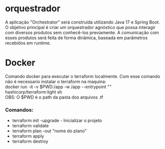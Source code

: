 # orquestrador
A aplicação "Orchestrator" será construída utilizando Java 17 e Spring Boot. O objetivo principal é criar um orquestrador agnóstico que possa interagir com diversos produtos sem conhecê-los previamente. A comunicação com esses produtos será feita de forma dinâmica, baseada em parâmetros recebidos em runtime.


# Docker
Comando docker para executar o terraform localmente. Com esse comando não é necessario instalar o terraform na maquina:  
docker run -it -v $PWD:/app -w /app --entrypoint "" hashicorp/terraform:light sh  
OBS:  O $PWD é o path da pasta dos arquivos .tf

### Comandos:  
* terraform init -upgrade - Inicializar o projeto
* terraform validate
* terraform plan -out "nome do plano"
* terraform apply
* terraform destroy